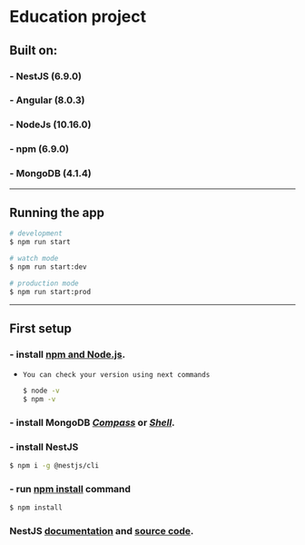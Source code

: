 # Education project
## Built on:
### - NestJS (6.9.0)
### - Angular (8.0.3)
### - NodeJs (10.16.0)
### - npm (6.9.0)
### - MongoDB (4.1.4)
---

## Running the app
```sh
# development
$ npm run start

# watch mode
$ npm run start:dev

# production mode
$ npm run start:prod
```

---

## First setup
### - install **[npm and Node.js](https://www.npmjs.com/get-npm)**.
- `You can check your version using next commands`
    ```sh
    $ node -v
    $ npm -v
    ```
### - install MongoDB **[_Compass_](https://www.mongodb.com/download-center/compass?jmp=docs) or [_Shell_](https://docs.mongodb.com/manual/installation/)**.
### - install NestJS
```sh
$ npm i -g @nestjs/cli
```
### - run [npm install](https://docs.npmjs.com/cli/install) command
```sh
$ npm install
```

### NestJS [documentation](https://docs.nestjs.com/) and [source code](https://github.com/nestjs/nest).